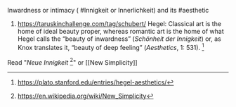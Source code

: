Inwardness or intimacy ( #Innigkeit or Innerlichkeit) and its #aesthetic 

1. https://taruskinchallenge.com/tag/schubert/
Hegel: Classical art is the home of ideal beauty proper, whereas romantic art is the home of what Hegel calls the “beauty of inwardness” (_Schönheit der Innigkeit_) or, as Knox translates it, “beauty of deep feeling” (_Aesthetics_, 1: 531). [^1]




Read "_Neue Innigkeit_ [^2]" or [[New Simplicity]]





[^1]: https://plato.stanford.edu/entries/hegel-aesthetics/
[^2]: https://en.wikipedia.org/wiki/New_Simplicity